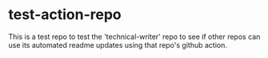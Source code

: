 # test-action-repo
This is a test repo to test the 'technical-writer' repo to see if other repos can use its automated readme updates using that repo's github action.
